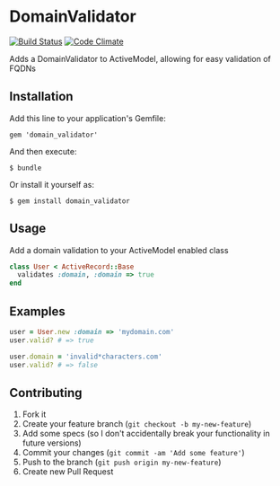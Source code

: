 # DomainValidator

[![Build Status](https://travis-ci.org/kdayton-/domain_validator.png?branch=master)](https://travis-ci.org/kdayton-/domain_validator)
[![Code Climate](https://codeclimate.com/github/kdayton-/domain_validator.png)](https://codeclimate.com/github/kdayton-/domain_validator)

Adds a DomainValidator to ActiveModel, allowing for easy validation of FQDNs


## Installation

Add this line to your application's Gemfile:

    gem 'domain_validator'

And then execute:

    $ bundle

Or install it yourself as:

    $ gem install domain_validator

## Usage

Add a domain validation to your ActiveModel enabled class

```ruby
class User < ActiveRecord::Base
  validates :domain, :domain => true
end
```

## Examples

```ruby
user = User.new :domain => 'mydomain.com'
user.valid? # => true

user.domain = 'invalid*characters.com'
user.valid? # => false
```

## Contributing

1. Fork it
2. Create your feature branch (`git checkout -b my-new-feature`)
3. Add some specs (so I don't accidentally break your functionality in future versions)
4. Commit your changes (`git commit -am 'Add some feature'`)
5. Push to the branch (`git push origin my-new-feature`)
6. Create new Pull Request
